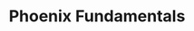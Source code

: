 ---
layout: workshop
title: Phoenix Fundamentals
permalink: "/workshops/2016-12-19-phoenix-fundamentals"
category: Back End Development
description: |-
  Phoenix makes building robust, high-performance web applications easier and more fun than you ever thought possible.

  Combining popular conventions formed in popular projects like Ruby on Rails with the robustness of Elixir and the BEAM make it an excellent choice for a broad range of applications.
---